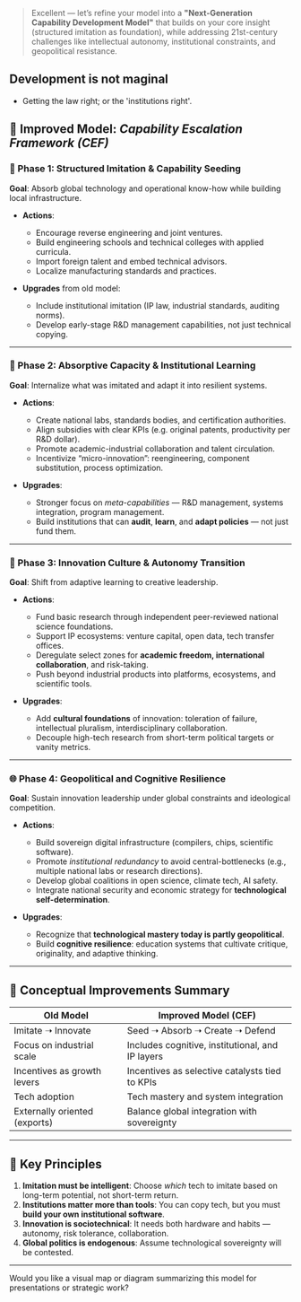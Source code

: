 > Excellent — let’s refine your model into a **"Next-Generation Capability Development Model"** that builds on your core insight (structured imitation as foundation), while addressing 21st-century challenges like intellectual autonomy, institutional constraints, and geopolitical resistance.

## Development is not maginal

- Getting the law right;  or the 'institutions right'.

## 🔧 Improved Model: *Capability Escalation Framework (CEF)*

### 🌱 Phase 1: **Structured Imitation & Capability Seeding**

**Goal**: Absorb global technology and operational know-how while building local infrastructure.

* **Actions**:

  * Encourage reverse engineering and joint ventures.
  * Build engineering schools and technical colleges with applied curricula.
  * Import foreign talent and embed technical advisors.
  * Localize manufacturing standards and practices.

* **Upgrades** from old model:

  * Include institutional imitation (IP law, industrial standards, auditing norms).
  * Develop early-stage R\&D management capabilities, not just technical copying.

---

### 🧱 Phase 2: **Absorptive Capacity & Institutional Learning**

**Goal**: Internalize what was imitated and adapt it into resilient systems.

* **Actions**:

  * Create national labs, standards bodies, and certification authorities.
  * Align subsidies with clear KPIs (e.g. original patents, productivity per R\&D dollar).
  * Promote academic-industrial collaboration and talent circulation.
  * Incentivize “micro-innovation”: reengineering, component substitution, process optimization.

* **Upgrades**:

  * Stronger focus on *meta-capabilities* — R\&D management, systems integration, program management.
  * Build institutions that can **audit**, **learn**, and **adapt policies** — not just fund them.

---

### 🚀 Phase 3: **Innovation Culture & Autonomy Transition**

**Goal**: Shift from adaptive learning to creative leadership.

* **Actions**:

  * Fund basic research through independent peer-reviewed national science foundations.
  * Support IP ecosystems: venture capital, open data, tech transfer offices.
  * Deregulate select zones for **academic freedom, international collaboration**, and risk-taking.
  * Push beyond industrial products into platforms, ecosystems, and scientific tools.

* **Upgrades**:

  * Add **cultural foundations** of innovation: toleration of failure, intellectual pluralism, interdisciplinary collaboration.
  * Decouple high-tech research from short-term political targets or vanity metrics.

---

### 🌐 Phase 4: **Geopolitical and Cognitive Resilience**

**Goal**: Sustain innovation leadership under global constraints and ideological competition.

* **Actions**:

  * Build sovereign digital infrastructure (compilers, chips, scientific software).
  * Promote *institutional redundancy* to avoid central-bottlenecks (e.g., multiple national labs or research directions).
  * Develop global coalitions in open science, climate tech, AI safety.
  * Integrate national security and economic strategy for **technological self-determination**.

* **Upgrades**:

  * Recognize that **technological mastery today is partly geopolitical**.
  * Build **cognitive resilience**: education systems that cultivate critique, originality, and adaptive thinking.

---

## 🧠 Conceptual Improvements Summary


| Old Model                     | Improved Model (CEF)                             |
| ----------------------------- | ------------------------------------------------ |
| Imitate ➝ Innovate            | Seed ➝ Absorb ➝ Create ➝ Defend                  |
| Focus on industrial scale     | Includes cognitive, institutional, and IP layers |
| Incentives as growth levers   | Incentives as selective catalysts tied to KPIs   |
| Tech adoption                 | Tech mastery and system integration              |
| Externally oriented (exports) | Balance global integration with sovereignty      |

---

## 🧭 Key Principles

1. **Imitation must be intelligent**: Choose *which* tech to imitate based on long-term potential, not short-term return.
2. **Institutions matter more than tools**: You can copy tech, but you must **build your own institutional software**.
3. **Innovation is sociotechnical**: It needs both hardware and habits — autonomy, risk tolerance, collaboration.
4. **Global politics is endogenous**: Assume technological sovereignty will be contested.

---

Would you like a visual map or diagram summarizing this model for presentations or strategic work?
